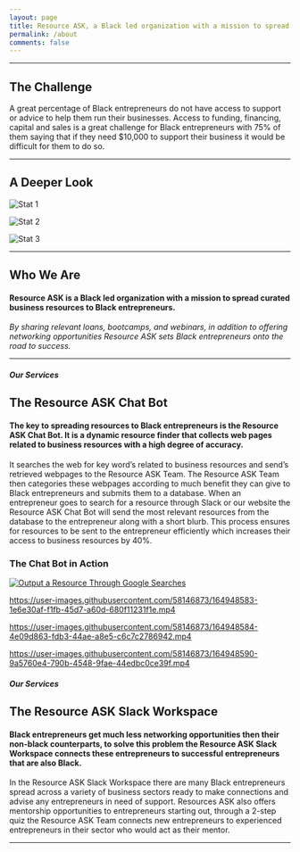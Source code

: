 ```yaml
---
layout: page
title: Resource ASK, a Black led organization with a mission to spread curated business resources to Black entrepreneurs. 
permalink: /about
comments: false
---
```


---
## The Challenge

A great percentage of Black entrepreneurs do not have access to support or advice to help them run their businesses. Access to funding, financing, capital and sales is a great challenge for Black entrepreneurs with 75% of them saying that if they need $10,000 to support their business it would be difficult for them to do so.

---

## A Deeper Look

![Stat 1](https://user-images.githubusercontent.com/58146873/164948406-551fbf27-341a-4ff0-bd7f-a8e32d9d5603.png)

![Stat 2](https://user-images.githubusercontent.com/58146873/164948413-2cf919f0-abd7-4ae0-8022-dc76a3268412.png)

![Stat 3](https://user-images.githubusercontent.com/58146873/164948445-c823c532-2fbb-4495-8685-8995bc0e9f27.png)

---

## Who We Are

#### Resource ASK is a Black led organization with a mission to spread curated business resources to Black entrepreneurs.
_By sharing relevant loans, bootcamps, and webinars, in addition to offering networking opportunities Resource ASK sets Black entrepreneurs onto the road to success._

---

##### Our Services
## The Resource ASK Chat Bot

#### The key to spreading resources to Black entrepreneurs is the Resource ASK Chat Bot. It is a dynamic resource finder that collects web pages related to business resources with a high degree of accuracy. 
It searches the web for key word’s related to business resources and send’s retrieved webpages to the Resource ASK Team. The Resource ASK Team then categories these webpages according to much benefit they can give to Black entrepreneurs and submits them to a database. When an entrepreneur goes to search for a resource through Slack or our website the Resource ASK Chat Bot will send the most relevant resources from the database to the entrepreneur along with a short blurb. This process ensures for resources to be sent to the entrepreneur efficiently which increases their access to business resources by 40%.

### The Chat Bot in Action

[![Output a Resource Through Google Searches]({https://user-images.githubusercontent.com/58146873/164948583-1e6e30af-f1fb-45d7-a60d-680f11231f1e.mp4})]({https://user-images.githubusercontent.com/58146873/164948583-1e6e30af-f1fb-45d7-a60d-680f11231f1e.mp4} "Output a Resource Through Google Searches")

https://user-images.githubusercontent.com/58146873/164948583-1e6e30af-f1fb-45d7-a60d-680f11231f1e.mp4

https://user-images.githubusercontent.com/58146873/164948584-4e09d863-fdb3-44ae-a8e5-c6c7c2786942.mp4

https://user-images.githubusercontent.com/58146873/164948590-9a5760e4-790b-4548-9fae-44edbc0ce39f.mp4

##### Our Services
## The Resource ASK Slack Workspace

#### Black entrepreneurs get much less networking opportunities then their non-black counterparts, to solve this problem the Resource ASK Slack Workspace connects these entrepreneurs to successful entrepreneurs that are also Black. 
In the Resource ASK Slack Workspace there are many Black entrepreneurs spread across a variety of business sectors ready to make connections and advise any entrepreneurs in need of support. Resources ASK also offers mentorship opportunities to entrepreneurs starting out, through a 2-step quiz the Resource ASK Team connects new entrepreneurs to experienced entrepreneurs in their sector who would act as their mentor.

---

